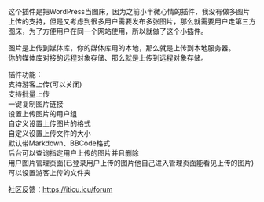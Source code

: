 这个插件是把WordPress当图床，因为之前小半微心情的插件，我没有做多图片上传的支持，但是又考虑到很多用户需要发布多张图片，那么就需要用户走第三方图床，为了方便用户在同一个网站使用，所以就做了这个小插件。  

图片是上传到媒体库，你的媒体库用的本地，那么就是上传到本地服务器。  
你的媒体库对接的远程对象存储、那么就是上传到远程对象存储。  



插件功能：  
支持游客上传(可以关闭)  
支持批量上传  
一键复制图片链接  
设置上传图片的用户组  
自定义设置上传图片的格式  
自定义设置上传文件的大小  
默认带Markdown、BBCode格式  
后台可以查询指定用户上传的图片并且删除  
用户图片管理页面(已登录用户上传的图片他自己进入管理页面能看见上传的图片)  
可以设置游客上传的文件夹


社区反馈：https://iticu.icu/forum
